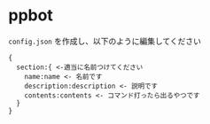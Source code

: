 # ppbot

`config.json` を作成し、以下のように編集してください

```
{
  section:{ <-適当に名前つけてください
    name:name <- 名前です
    description:description <- 説明です
    contents:contents <- コマンド打ったら出るやつです
  } 
}
```
